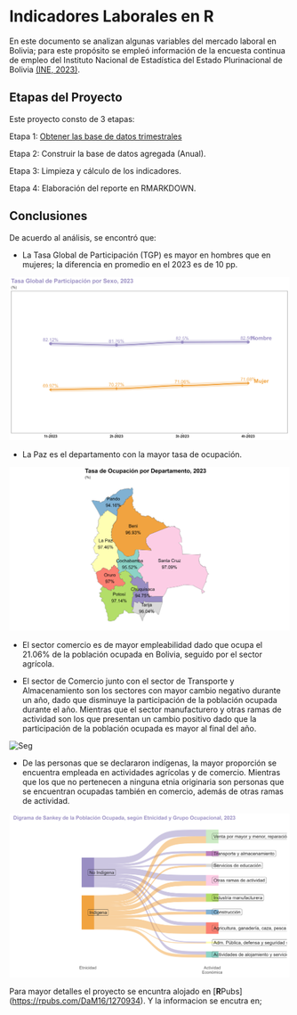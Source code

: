 # __Indicadores Laborales en R__

En este documento se analizan algunas variables del mercado laboral en Bolivia; para este propósito se empleó información de la encuesta continua de empleo del Instituto Nacional de Estadística del Estado Plurinacional de Bolivia [(INE, 2023)](https://www.ine.gob.bo/).

## Etapas del Proyecto

Este proyecto consto de 3 etapas:

Etapa 1: [Obtener las base de datos trimestrales](https://anda.ine.gob.bo/index.php/catalog/ENCUESTAS)

Etapa 2: Construir la base de datos agregada (Anual).

Etapa 3: Limpieza y cálculo de los indicadores.

Etapa 4: Elaboración del reporte en RMARKDOWN.

## Conclusiones

De acuerdo al análisis, se encontró que:

+ La Tasa Global de Participación (TGP) es mayor en hombres que en mujeres; la diferencia en promedio en el 2023 es de 10 pp.

![TGP](https://github.com/DaM16/Portafolio/blob/65ee3caa7b28dc4a7fbec13b9a867b6598054acd/Inidcadores%20Laborales/Reporte/G1.png
) 

+ La Paz es el departamento con la mayor tasa de ocupación.

![MAP](https://github.com/DaM16/Portafolio/blob/65ee3caa7b28dc4a7fbec13b9a867b6598054acd/Inidcadores%20Laborales/Reporte/M1.png)

+ El sector comercio es de mayor empleabilidad dado que ocupa el 21.06% de la población ocupada en Bolivia, seguido por el sector agrícola.

+  El sector de Comercio junto con el sector de Transporte y Almacenamiento son los sectores con mayor cambio negativo durante un año, dado que disminuye la participación de la población ocupada durante el año. Mientras que el sector manufacturero y otras ramas de actividad son los que presentan un cambio positivo dado que la participación de la población ocupada es mayor al final del año.

![Seg]()

+ De las personas que se declararon indígenas, la mayor proporción se encuentra empleada en actividades agrícolas y de comercio. Mientras que los que no pertenecen a ninguna etnia originaria son personas que se encuentran ocupadas también en comercio, además de otras ramas de actividad.

![Sankey](https://github.com/DaM16/Portafolio/blob/65ee3caa7b28dc4a7fbec13b9a867b6598054acd/Inidcadores%20Laborales/Reporte/G4.png)

Para mayor detalles el proyecto se encuntra alojado en [**R**Pubs] (https://rpubs.com/DaM16/1270934). Y la informacion se encutra en;


